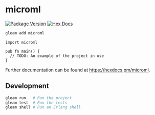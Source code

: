 # microml

[![Package Version](https://img.shields.io/hexpm/v/microml)](https://hex.pm/packages/microml)
[![Hex Docs](https://img.shields.io/badge/hex-docs-ffaff3)](https://hexdocs.pm/microml/)

```sh
gleam add microml
```
```gleam
import microml

pub fn main() {
  // TODO: An example of the project in use
}
```

Further documentation can be found at <https://hexdocs.pm/microml>.

## Development

```sh
gleam run   # Run the project
gleam test  # Run the tests
gleam shell # Run an Erlang shell
```
